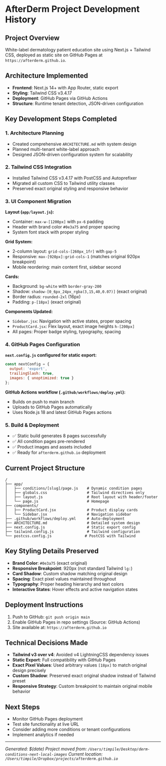 # AfterDerm Project Development History

## Project Overview
White-label dermatology patient education site using Next.js + Tailwind CSS, deployed as static site on GitHub Pages at `https://afterderm.github.io`.

## Architecture Implemented
- **Frontend**: Next.js 14+ with App Router, static export
- **Styling**: Tailwind CSS v3.4.17
- **Deployment**: GitHub Pages via GitHub Actions
- **Structure**: Runtime tenant detection, JSON-driven configuration

## Key Development Steps Completed

### 1. Architecture Planning
- Created comprehensive `ARCHITECTURE.md` with system design
- Planned multi-tenant white-label approach
- Designed JSON-driven configuration system for scalability

### 2. Tailwind CSS Integration
- Installed Tailwind CSS v3.4.17 with PostCSS and Autoprefixer
- Migrated all custom CSS to Tailwind utility classes
- Preserved exact original styling and responsive behavior

### 3. UI Component Migration
**Layout (`app/layout.js`):**
- Container: `max-w-[1200px]` with `px-6` padding
- Header with brand color `#0e3a75` and proper spacing
- System font stack with proper styling

**Grid System:**
- 2-column layout: `grid-cols-[260px_1fr]` with `gap-5`
- Responsive: `max-[920px]:grid-cols-1` (matches original 920px breakpoint)
- Mobile reordering: main content first, sidebar second

**Cards:**
- Background: `bg-white` with `border-gray-200`
- Shadow: `shadow-[0_6px_24px_rgba(3,15,40,0.07)]` (exact original)
- Border radius: `rounded-2xl` (16px)
- Padding: `p-[18px]` (exact original)

**Components Updated:**
- `Sidebar.jsx`: Navigation with active states, proper spacing
- `ProductCard.jsx`: Flex layout, exact image heights `h-[200px]`
- All pages: Proper badge styling, typography, spacing

### 4. GitHub Pages Configuration
**`next.config.js` configured for static export:**
```javascript
const nextConfig = {
  output: 'export',
  trailingSlash: true,
  images: { unoptimized: true }
};
```

**GitHub Actions workflow (`.github/workflows/deploy.yml`):**
- Builds on push to main branch
- Uploads to GitHub Pages automatically
- Uses Node.js 18 and latest GitHub Pages actions

### 5. Build & Deployment
- ✅ Static build generates 8 pages successfully
- ✅ All condition pages pre-rendered
- ✅ Product images and assets included
- ✅ Ready for `afterderm.github.io` deployment

## Current Project Structure
```
/
├── app/
│   ├── conditions/[slug]/page.js    # Dynamic condition pages
│   ├── globals.css                  # Tailwind directives only
│   ├── layout.js                    # Root layout with header/footer
│   └── page.js                      # Homepage
├── components/
│   ├── ProductCard.jsx              # Product display cards
│   └── Sidebar.jsx                  # Navigation sidebar
├── .github/workflows/deploy.yml     # Auto-deployment
├── ARCHITECTURE.md                  # Detailed system design
├── next.config.js                   # Static export config
├── tailwind.config.js               # Tailwind configuration
└── postcss.config.js               # PostCSS with Tailwind
```

## Key Styling Details Preserved
- **Brand Color**: `#0e3a75` (exact original)
- **Responsive Breakpoint**: 920px (not standard Tailwind `lg:`)
- **Card Shadow**: Custom shadow matching original design
- **Spacing**: Exact pixel values maintained throughout
- **Typography**: Proper heading hierarchy and text colors
- **Interactive States**: Hover effects and active navigation states

## Deployment Instructions
1. Push to GitHub: `git push origin main`
2. Enable GitHub Pages in repo settings (Source: GitHub Actions)
3. Site available at: `https://afterderm.github.io`

## Technical Decisions Made
- **Tailwind v3 over v4**: Avoided v4 LightningCSS dependency issues
- **Static Export**: Full compatibility with GitHub Pages
- **Exact Pixel Values**: Used arbitrary values `[18px]` to match original design precisely
- **Custom Shadow**: Preserved exact original shadow instead of Tailwind preset
- **Responsive Strategy**: Custom breakpoint to maintain original mobile behavior

## Next Steps
- Monitor GitHub Pages deployment
- Test site functionality at live URL
- Consider adding more conditions or tenant configurations
- Implement analytics if needed

---
*Generated: $(date)*
*Project moved from: `/Users/timpile/Desktop/derm-conditions-next-local-images`*
*Current location: `/Users/timpile/Dropbox/projects/afterderm.github.io`*